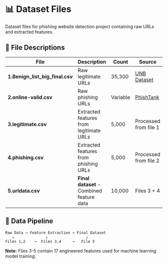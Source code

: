 # 📊 Dataset Files

Dataset files for phishing website detection project containing raw URLs and extracted features.

## 📁 File Descriptions

| File                            | Description                               | Count    | Source                                                       |
| ------------------------------- | ----------------------------------------- | -------- | ------------------------------------------------------------ |
| **1.Benign_list_big_final.csv** | Raw legitimate URLs                       | 35,300   | [UNB Dataset](https://www.unb.ca/cic/datasets/url-2016.html) |
| **2.online-valid.csv**          | Raw phishing URLs                         | Variable | [PhishTank](https://www.phishtank.com/developer_info.php)    |
| **3.legitimate.csv**            | Extracted features from legitimate URLs   | 5,000    | Processed from file 1                                        |
| **4.phishing.csv**              | Extracted features from phishing URLs     | 5,000    | Processed from file 2                                        |
| **5.urldata.csv**               | **Final dataset** - Combined feature data | 10,000   | Files 3 + 4                                                  |

## 🔄 Data Pipeline

```
Raw Data → Feature Extraction → Final Dataset
   ↓              ↓                 ↓
Files 1,2    →  Files 3,4     →   File 5
```

**Note:** Files 3-5 contain 17 engineered features used for machine learning model training.
